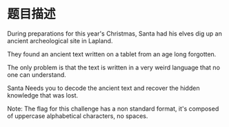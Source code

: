 # 题目描述

During preparations for this year's Christmas, Santa had his elves dig up an ancient archeological site in Lapland.

They found an ancient text written on a tablet from an age long forgotten.

The only problem is that the text is written in a very weird language that no one can understand.

Santa Needs you to decode the ancient text and recover the hidden knowledge that was lost.

Note: The flag for this challenge has a non standard format, it's composed of uppercase alphabetical characters, no spaces.